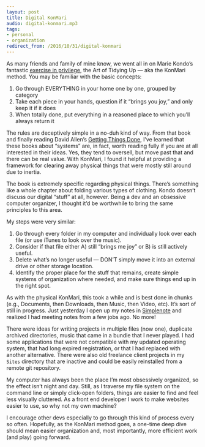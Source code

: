 ```yaml
---
layout: post
title: Digital KonMari
audio: digital-konmari.mp3
tags:
- personal
- organization
redirect_from: /2016/10/31/digital-konmari
---
```


As many friends and family of mine know, we went all in on Marie Kondo’s fantastic [exercise in privilege](http://www.theatlantic.com/entertainment/archive/2016/03/marie-kondo-and-the-privilege-of-clutter/475266/), the Art of Tidying Up — aka the KonMari method. You may be familiar with the basic concepts:

1. Go through EVERYTHING in your home one by one, grouped by category
1. Take each piece in your hands, question if it “brings you joy,” and only keep it if it does
1. When totally done, put everything in a reasoned place to which you’ll always return it

The rules are deceptively simple in a no-duh kind of way. From that book and finally reading David Allen’s [Getting Things Done](https://www.goodreads.com/book/show/1633.Getting_Things_Done), I’ve learned that these books about “systems” are, in fact, worth reading fully if you are at all interested in their ideas. Yes, they tend to oversell, but move past that and there can be real value. With KonMari, I found it helpful at providing a framework for clearing away physical things that were mostly still around due to inertia.

The book is extremely specific regarding physical things. There’s something like a whole chapter about folding various types of clothing. Kondo doesn’t discuss our digital “stuff” at all, however. Being a dev and an obsessive computer organizer, I thought it’d be worthwhile to bring the same principles to this area.

My steps were very similar:

1. Go through every folder in my computer and individually look over each file (or use iTunes to look over the music).
1. Consider if that file either A) still “brings me joy” or B) is still actively useful.
1. Delete what’s no longer useful — DON’T simply move it into an external drive or other storage location.
1. Identify the proper place for the stuff that remains, create simple systems of organization where needed, and make sure things end up in the right spot.

As with the physical KonMari, this took a while and is best done in chunks (e.g., Documents, then Downloads, then Music, then Video, etc). It’s sort of still in progress. Just yesterday I open up my notes in [Simplenote](https://simplenote.com/) and realized I had meeting notes from a few jobs ago. No more!

There were ideas for writing projects in multiple files (now one), duplicate archived directories, music that came in a bundle that I never played. I had some applications that were not compatible with my updated operating system, that had long expired registration, or that I had replaced with another alternative. There were also old freelance client projects in my `Sites` directory that are inactive and could be easily reinstalled from a remote git repository.

My computer has always been the place I’m most obsessively organized, so the effect isn’t night and day. Still, as I traverse my file system on the command line or simply click-open folders, things are easier to find and feel less visually cluttered. As a front end developer I work to make websites easier to use, so why not my own machine?

I encourage other devs especially to go through this kind of process every so often. Hopefully, as the KonMari method goes, a one-time deep dive should mean easier organization and, most importantly, more efficient work (and play) going forward.
